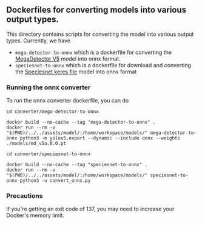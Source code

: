 ## Dockerfiles for converting models into various output types.

This directory contains scripts for converting the model into various output types. Currently, we have

- `mega-detector-to-onnx` which is a dockerfile for converting the [MegaDetector V5](https://github.com/agentmorris/MegaDetector/releases/tag/v5.0) model into onnx format.
- `speciesnet-to-onnx` which is a dockerfile for download and converting the [Speciesnet keres file](https://www.kaggle.com/models/google/speciesnet) model into onnx format

### Running the onnx converter

To run the onnx converter dockerfile, you can do

```
cd converter/mega-detector-to-onnx

docker build --no-cache --tag "mega-detector-to-onnx" .
docker run --rm -v "$(PWD)/../../assets/model/:/home/workspace/models/" mega-detector-to-onnx python3 -m yolov5.export --dynamic --include onnx --weights ./models/md_v5a.0.0.pt
```

```
cd converter/speciesnet-to-onnx

docker build --no-cache --tag "speciesnet-to-onnx" .
docker run --rm -v "$(PWD)/../../assets/model/:/home/workspace/models/" speciesnet-to-onnx python3 -u convert_onnx.py
```

### Precautions

If you're getting an exit code of 137, you may need to increase your Docker's memory limit.
